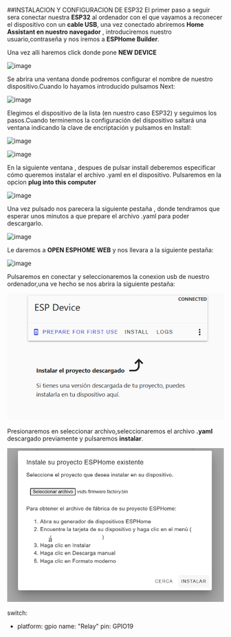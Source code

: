 ##INSTALACION Y CONFIGURACION DE ESP32
El primer paso a seguir sera conectar nuestra **ESP32** al ordenador con el que vayamos a reconecer el dispositivo con un **cable USB**,
una vez conectado abriremos **Home Assistant en nuestro navegador** , introduciremos nuestro usuario,contraseña y nos iremos a  **ESPHome Builder**.

Una vez alli haremos click donde pone **NEW DEVICE**

![image](https://github.com/user-attachments/assets/0d5ea087-94cb-4fb7-95af-bad9166d7033)

Se abrira una ventana donde podremos configurar el nombre de nuestro dispositivo.Cuando lo hayamos introducido pulsamos Next:

![image](https://github.com/user-attachments/assets/a9acd7a7-0cd7-43e1-a91a-f21c360e053a)

Elegimos el dispositivo de la lista (en nuestro caso ESP32) y seguimos los pasos.Cuando terminemos la configuración del dispositivo 
saltará una ventana indicando la clave de encriptación y  pulsamos en Install:

![image](https://github.com/user-attachments/assets/8bc774df-0a1d-44f0-ba91-d7ea7606b90e)

![image](https://github.com/user-attachments/assets/8b581ecd-6ce3-4c9a-9ea5-ff71a60c8d16)


En la siguiente ventana , despues de pulsar install deberemos especificar cómo queremos instalar el archivo .yaml en el dispositivo.
Pulsaremos en la opcion **plug into this computer**

![image](https://github.com/user-attachments/assets/c89e8c0e-0ad6-4068-b6e8-bde5ca5e9d51)

Una vez pulsado nos parecera la siguiente pestaña , donde tendramos que esperar unos minutos a que prepare el archivo .yaml para poder
descargarlo.

![image](https://github.com/user-attachments/assets/536bd7f5-cc15-4de2-b3ab-0f4b1645df2b)

Le daremos a **OPEN ESPHOME WEB** y nos llevara a la siguiente pestaña:

![image](https://github.com/user-attachments/assets/db555434-55f8-4acb-b208-77d2aa859b75)

Pulsaremos en conectar y seleccionaremos la conexion usb de nuestro ordenador,una ve hecho se nos abrira la siguiente pestaña:

![alt text](image-1.png)

Presionaremos en seleccionar archivo,seleccionaremos el archivo **.yaml** descargado previamente y pulsaremos **instalar**.

![alt text](image-2.png)


switch:
 - platform: gpio
   name: "Relay"
   pin: GPIO19





